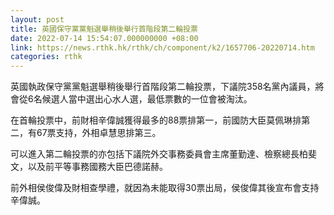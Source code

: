 ```yaml
---
layout: post
title: 英國保守黨黨魁選舉稍後舉行首階段第二輪投票
date: 2022-07-14 15:54:07.000000000 +08:00
link: https://news.rthk.hk/rthk/ch/component/k2/1657706-20220714.htm
categories: rthk
---
```


英國執政保守黨黨魁選舉稍後舉行首階段第二輪投票，下議院358名黨內議員，將會從6名候選人當中選出心水人選，最低票數的一位會被淘汰。

在首輪投票中，前財相辛偉誠獲得最多的88票排第一，前國防大臣莫佩琳排第二，有67票支持，外相卓慧思排第三。

可以進入第二輪投票的亦包括下議院外交事務委員會主席董勤達、檢察總長柏斐文，以及前平等事務國務大臣巴德諾赫。

前外相侯俊偉及財相查學禮，就因為未能取得30票出局，侯俊偉其後宣布會支持辛偉誠。
